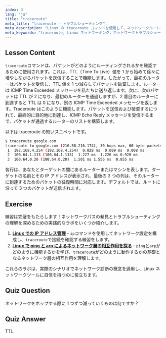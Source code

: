 ```yaml
---
index: 3
lang: "ja"
title: "traceroute"
meta_title: "traceroute - トラブルシューティング"
meta_description: "Linux の traceroute コマンドを使用して、ネットワークルートをトレースし、接続の問題をトラブルシューティングする方法を学びます。初心者向けに TTL とパケットルーティングを理解します。"
meta_keywords: "traceroute, Linux ネットワーキング，ネットワークトラブルシューティング，TTL, Linux コマンド，初心者，チュートリアル"
---
```


## Lesson Content

`traceroute`コマンドは、パケットがどのようにルーティングされるかを確認するために使用されます。これは、TTL（Time To Live）値を 1 から始めて徐々に増やしながらパケットを送信することで機能します。したがって、最初のルーターはパケットを受信し、TTL 値を 1 つ減らしてパケットを破棄します。ルーターは ICMP Time Exceeded メッセージを私たちに送り返します。次に、次のパケットは TTL が 2 になり、最初のルーターを通過しますが、2 番目のルーターに到達すると TTL は 0 になり、別の ICMP Time Exceeded メッセージを返します。Traceroute はこのように機能します。パケットを送信および破棄するにつれて、最終的に目的地に到達し、ICMP Echo Reply メッセージを受信するまで、パケットが通過するルーターのリストを構築します。

以下は traceroute の短いスニペットです。

```bash
$ traceroute google.com
traceroute to google.com (216.58.216.174), 30 hops max, 60 byte packets
 1  192.168.4.254 (192.168.4.254)  0.028 ms  0.009 ms  0.008 ms
 2  100.64.1.113 (100.64.1.113)  1.227 ms  1.226 ms 0.920 ms
 3  100.64.0.20 (100.64.0.20)  1.501 ms 1.556 ms  0.855 ms
```

各行は、あなたとターゲットの間にあるルーターまたはマシンを表します。ターゲットの名前とその IP アドレスが表示され、最後の 3 つの列は、そのルーターに到達するためのパケットの往復時間に対応します。デフォルトでは、ルートに沿って 3 つのパケットが送信されます。

## Exercise

練習は完璧をもたらします！ネットワークパスの発見とトラブルシューティングの理解を深めるための実践的なラボをいくつか紹介します。

1. **[Linux での IP アドレス管理](https://labex.io/ja/labs/linux-manage-ip-addressing-in-linux-592736)** - `ip`コマンドを使用してネットワーク設定を構成し、`traceroute`で接続を確認する練習をします。
2. **[Linux で ping と arp によるネットワーク層の相互作用を探る](https://labex.io/ja/labs/linux-explore-network-layer-interaction-with-ping-and-arp-in-linux-592746)** - `ping`と`arp`がどのように機能するかを学び、`traceroute`がどのように動作するかの基礎となるネットワーク層の相互作用を理解します。

これらのラボは、実際のシナリオでネットワーク診断の概念を適用し、Linux ネットワークツールに自信を持つのに役立ちます。

## Quiz Question

ネットワークをホップする際に 1 つずつ減っていくものは何ですか？

## Quiz Answer

TTL
